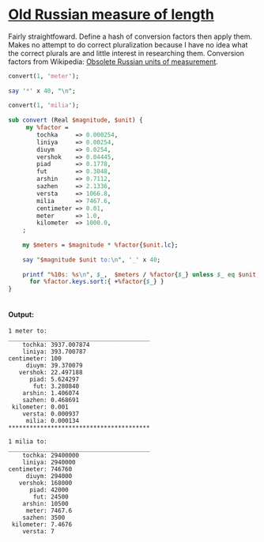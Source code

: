 [1]: http://rosettacode.org/wiki/Old_Russian_measure_of_length

# [Old Russian measure of length][1]

Fairly straightfoward. Define a hash of conversion factors then apply them. Makes no attempt to do correct pluralization because I have no idea what the correct plurals are and little interest in researching them. Conversion factors from Wikipedia: [Obsolete Russian units of measurement](http://en.wikipedia.org/wiki/Obsolete_Russian_units_of_measurement#Length).

```perl
convert(1, 'meter');
 
say '*' x 40, "\n";
 
convert(1, 'milia');
 
sub convert (Real $magnitude, $unit) {
     my %factor = 
        tochka     => 0.000254,
        liniya     => 0.00254,
        diuym      => 0.0254,
        vershok    => 0.04445,
        piad       => 0.1778,
        fut        => 0.3048,
        arshin     => 0.7112,
        sazhen     => 2.1336,
        versta     => 1066.8,
        milia      => 7467.6,
        centimeter => 0.01,
        meter      => 1.0,
        kilometer  => 1000.0,
    ;
 
    my $meters = $magnitude * %factor{$unit.lc};
 
    say "$magnitude $unit to:\n", '_' x 40;
 
    printf "%10s: %s\n", $_,  $meters / %factor{$_} unless $_ eq $unit.lc
      for %factor.keys.sort:{ +%factor{$_} }
}
 
```

#### Output:
```
1 meter to:
________________________________________
    tochka: 3937.007874
    liniya: 393.700787
centimeter: 100
     diuym: 39.370079
   vershok: 22.497188
      piad: 5.624297
       fut: 3.280840
    arshin: 1.406074
    sazhen: 0.468691
 kilometer: 0.001
    versta: 0.000937
     milia: 0.000134
****************************************

1 milia to:
________________________________________
    tochka: 29400000
    liniya: 2940000
centimeter: 746760
     diuym: 294000
   vershok: 168000
      piad: 42000
       fut: 24500
    arshin: 10500
     meter: 7467.6
    sazhen: 3500
 kilometer: 7.4676
    versta: 7
```